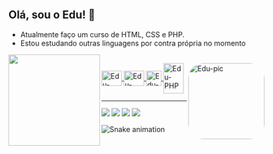 ## Olá, sou o Edu! 👋
- Atualmente faço um curso de HTML, CSS e PHP.
- Estou estudando outras linguagens por contra própria no momento
<div align="center">
  <a href="https://github.com/edusribeiro">
  <img height="180em" align="left" src="https://github-readme-stats.vercel.app/api?username=edusribeiro&show_icons=true&theme=dark&include_all_commits=true&count_private=true"/>
</div>
<div style="display: inline_block"><br>
  <img align="center" alt="Edu-HTML5" height="30" width="40" src="https://cdn.jsdelivr.net/gh/devicons/devicon/icons/html5/html5-plain.svg">
  <img align="center" alt="Edu-CSS" height="30" width="40" src="https://cdn.jsdelivr.net/gh/devicons/devicon/icons/css3/css3-plain.svg">
  <img align="center" alt="Edu-GIT" height="30  width="40" src="https://cdn.jsdelivr.net/gh/devicons/devicon/icons/git/git-original.svg" />  
  <img align="center" alt="Edu-PHP" height="60" width="40" src="https://cdn.jsdelivr.net/gh/devicons/devicon/icons/php/php-plain.svg"/>
  <img align="right" alt="Edu-pic" height="150" style="border-radius:30px" src="https://scontent.fpet4-1.fna.fbcdn.net/v/t31.18172-8/966267_140080592854476_594265923_o.jpg?_nc_cat=104&ccb=1-7&_nc_sid=19026a&_nc_ohc=bu1DD3SqixkAX924vKZ&_nc_ht=scontent.fpet4-1.fna&oh=00_AT9pXqq7tqOjvNNTTf1zZx7vB97t-N3U_xaNvi32npcfNg&oe=62BA20F0">
</div>
<hr/>
<div> 
  <a href="https://instagram.com/edusibeiroo" target="_blank"><img src="https://img.shields.io/badge/-Instagram-%23E4405F?style=for-the-badge&logo=instagram&logoColor=white" target="_blank"></a>
 <a href="https://discordapp.com/users/Duduzean#1215" target="_blank"><img src="https://img.shields.io/badge/Discord-7289DA?style=for-the-badge&logo=discord&logoColor=white" target="_blank"></a> 
  <a href = "mailto:edusribeirocontato@gmail.com"><img src="https://img.shields.io/badge/-Gmail-%23333?style=for-the-badge&logo=gmail&logoColor=white" target="_blank"></a>
  <a href="https://www.linkedin.com/in/eduardoribeiroo/" target="_blank"><img src="https://img.shields.io/badge/-LinkedIn-%230077B5?style=for-the-badge&logo=linkedin&logoColor=white" target="_blank"></a> 
 
  ![Snake animation](https://github.com/rafaballerini/edusribeiro/blob/output/github-contribution-grid-snake.svg)
 
</div>

